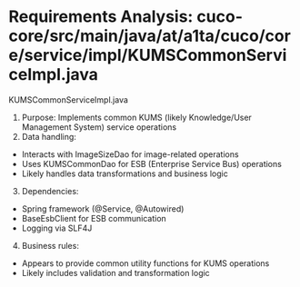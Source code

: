 # Requirements Analysis: cuco-core/src/main/java/at/a1ta/cuco/core/service/impl/KUMSCommonServiceImpl.java

KUMSCommonServiceImpl.java
1. Purpose: Implements common KUMS (likely Knowledge/User Management System) service operations
2. Data handling:
- Interacts with ImageSizeDao for image-related operations
- Uses KUMSCommonDao for ESB (Enterprise Service Bus) operations
- Likely handles data transformations and business logic
3. Dependencies:
- Spring framework (@Service, @Autowired)
- BaseEsbClient for ESB communication
- Logging via SLF4J
4. Business rules:
- Appears to provide common utility functions for KUMS operations
- Likely includes validation and transformation logic